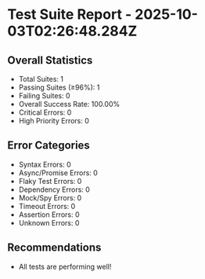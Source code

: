 # Test Suite Report - 2025-10-03T02:26:48.284Z

## Overall Statistics
- Total Suites: 1
- Passing Suites (≥96%): 1
- Failing Suites: 0
- Overall Success Rate: 100.00%
- Critical Errors: 0
- High Priority Errors: 0

## Error Categories
- Syntax Errors: 0
- Async/Promise Errors: 0
- Flaky Test Errors: 0
- Dependency Errors: 0
- Mock/Spy Errors: 0
- Timeout Errors: 0
- Assertion Errors: 0
- Unknown Errors: 0

## Recommendations
- All tests are performing well!



